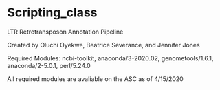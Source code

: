 # Scripting_class

LTR Retrotransposon Annotation Pipeline

Created by Oluchi Oyekwe, Beatrice Severance, and Jennifer Jones

Required Modules: ncbi-toolkit, anaconda/3-2020.02, genometools/1.6.1,
anaconda/2-5.0.1, perl/5.24.0

All required modules are avaliable on the ASC as of 4/15/2020

 
